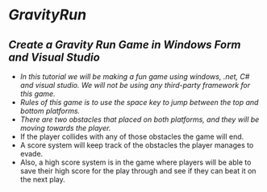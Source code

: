 # **_GravityRun_**

## **_Create a Gravity Run Game in Windows Form and Visual Studio_**

- _In this tutorial we will be making a fun game using windows, .net, C# and visual studio. We will not be using any third-party framework for this game._
- _Rules of this game is to use the space key to jump between the top and bottom platforms._
- _There are two obstacles that placed on both platforms, and they will be moving towards the player._
- If the player collides with any of those obstacles the game will end.
- A score system will keep track of the obstacles the player manages to evade.
- Also, a high score system is in the game where players will be able to save their high score for the play through and see if they can beat it on the next play.
